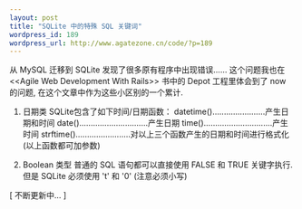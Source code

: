 ```yaml
--- 
layout: post
title: "SQLite 中的特殊 SQL 关键词"
wordpress_id: 189
wordpress_url: http://www.agatezone.cn/code/?p=189
---
```

从 MySQL 迁移到 SQLite 发现了很多原有程序中出现错误…… 这个问题我也在 &lt;&lt;Agile Web Development With Rails&gt;&gt; 书中的 Depot 工程里体会到了 now 的问题, 在这个文章中作为这些小区别的一个累计.

1. 日期类
SQLite包含了如下时间/日期函数：
datetime().......................产生日期和时间
date()..............................产生日期
time()..............................产生时间
strftime()........................对以上三个函数产生的日期和时间进行格式化
(以上函数都可加参数)

2. Boolean 类型
普通的 SQL 语句都可以直接使用 FALSE 和 TRUE 关键字执行. 但是 SQLite 必须使用 't' 和 '0' (注意必须小写)

[ 不断更新中... ]

